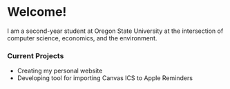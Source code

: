 # Welcome!

I am a second-year student at Oregon State University at the intersection of computer science, economics, and the environment.

### Current Projects
* Creating my personal website
* Developing tool for importing Canvas ICS to Apple Reminders

<!--
**colinpannikkat/colinpannikkat** is a ✨ _special_ ✨ repository because its `README.md` (this file) appears on your GitHub profile.

Here are some ideas to get you started:

- 🔭 I’m currently working on ...
- 🌱 I’m currently learning ...
- 👯 I’m looking to collaborate on ...
- 🤔 I’m looking for help with ...
- 💬 Ask me about ...
- 📫 How to reach me: ...
- 😄 Pronouns: ...
- ⚡ Fun fact: ...
-->
